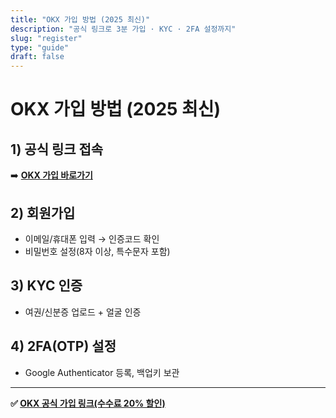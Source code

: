 ```yaml
---
title: "OKX 가입 방법 (2025 최신)"
description: "공식 링크로 3분 가입 · KYC · 2FA 설정까지"
slug: "register"
type: "guide"
draft: false
---
```


# OKX 가입 방법 (2025 최신)

## 1) 공식 링크 접속
➡️ **[OKX 가입 바로가기](https://www.okx.com/join/94891319)**

## 2) 회원가입
- 이메일/휴대폰 입력 → 인증코드 확인
- 비밀번호 설정(8자 이상, 특수문자 포함)

## 3) KYC 인증
- 여권/신분증 업로드 + 얼굴 인증

## 4) 2FA(OTP) 설정
- Google Authenticator 등록, 백업키 보관

---

**✅ [OKX 공식 가입 링크(수수료 20% 할인)](https://www.okx.com/join/94891319)**
